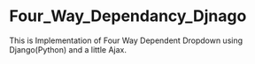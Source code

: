 # Four_Way_Dependancy_Djnago

This is Implementation of Four Way Dependent Dropdown using Django(Python) and a little Ajax.
